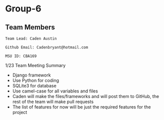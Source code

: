 # Group-6

Team Members
---------------
```
Team Lead: Caden Austin

Github Email: Cadenbryant@hotmail.com

MSU ID: CBA169 
```

1/23 Team Meeting Summary
- Django framework
- Use Python for coding
- SQLite3 for database
- Use camel-case for all variables and files
- Caden will make the files/frameworks and will post them to GitHub, the rest of the team will make pull requests
- The list of features for now will be just the required features for the project
